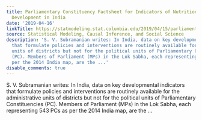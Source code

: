 ```yaml
---
title: Parliamentary Constituency Factsheet for Indicators of Nutrition, Health and
  Development in India
date: '2019-04-16'
linkTitle: https://statmodeling.stat.columbia.edu/2019/04/15/parliamentary-constituency-factsheet-for-indicators-of-nutrition-health-and-development-in-india/
source: Statistical Modeling, Causal Inference, and Social Science
description: 'S. V. Subramanian writes: In India, data on key developmental indicators
  that formulate policies and interventions are routinely available for the administrative
  units of districts but not for the political units of Parliamentary Constituencies
  (PC). Members of Parliament (MPs) in the Lok Sabha, each representing 543 PCs as
  per the 2014 India map, are the ...'
disable_comments: true
---
```

S. V. Subramanian writes: In India, data on key developmental indicators that formulate policies and interventions are routinely available for the administrative units of districts but not for the political units of Parliamentary Constituencies (PC). Members of Parliament (MPs) in the Lok Sabha, each representing 543 PCs as per the 2014 India map, are the ...